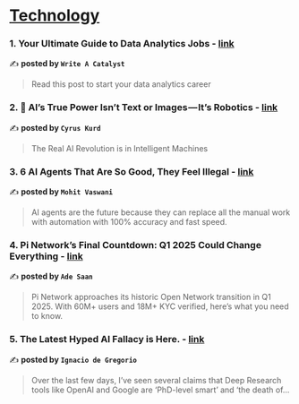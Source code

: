 
<h1><a href=https://medium.com/tag/technology/recommended target="_blank" rel="noopener noreferrer">Technology</a></h1>
<h3>1. Your Ultimate Guide to Data Analytics Jobs - <a href="https://medium.com/write-a-catalyst/your-ultimate-guide-to-data-analytics-jobs-f7fd3d55844c" target="_blank" rel="noopener noreferrer">link</a></h3>

✍️ **posted by `Write A Catalyst`**

<blockquote>Read this post to start your data analytics career</blockquote>

<h3>2. 🤖 AI’s True Power Isn’t Text or Images — It’s Robotics - <a href="https://medium.com/@cykurd/ais-true-power-isn-t-text-or-images-it-s-robotics-7559db36796d" target="_blank" rel="noopener noreferrer">link</a></h3>

✍️ **posted by `Cyrus Kurd`**

<blockquote>The Real AI Revolution is in Intelligent Machines</blockquote>

<h3>3. 6 AI Agents That Are So Good, They Feel Illegal - <a href="https://medium.com/@hii_mohit/6-ai-agents-that-are-so-good-they-feel-illegal-e33a816ed803" target="_blank" rel="noopener noreferrer">link</a></h3>

✍️ **posted by `Mohit Vaswani`**

<blockquote>AI agents are the future because they can replace all the manual work with automation with 100% accuracy and fast speed.</blockquote>

<h3>4. Pi Network’s Final Countdown: Q1 2025 Could Change Everything - <a href="https://medium.com/@asaan/pi-networks-final-countdown-q1-2025-could-change-everything-ec80bb6fcd65" target="_blank" rel="noopener noreferrer">link</a></h3>

✍️ **posted by `Ade Saan`**

<blockquote>Pi Network approaches its historic Open Network transition in Q1 2025. With 60M+ users and 18M+ KYC verified, here’s what you need to know.</blockquote>

<h3>5. The Latest Hyped AI Fallacy is Here. - <a href="https://medium.com/@ignacio.de.gregorio.noblejas/the-latest-hyped-ai-fallacy-is-here-60ff435c6535" target="_blank" rel="noopener noreferrer">link</a></h3>

✍️ **posted by `Ignacio de Gregorio`**

<blockquote>Over the last few days, I’ve seen several claims that Deep Research tools like OpenAI and Google are ‘PhD-level smart’ and ‘the death of…</blockquote>

